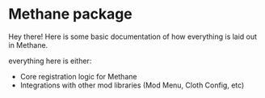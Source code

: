 # Methane package

Hey there! Here is some basic documentation of how everything is laid out in Methane.

everything here is either:
- Core registration logic for Methane
- Integrations with other mod libraries (Mod Menu, Cloth Config, etc)